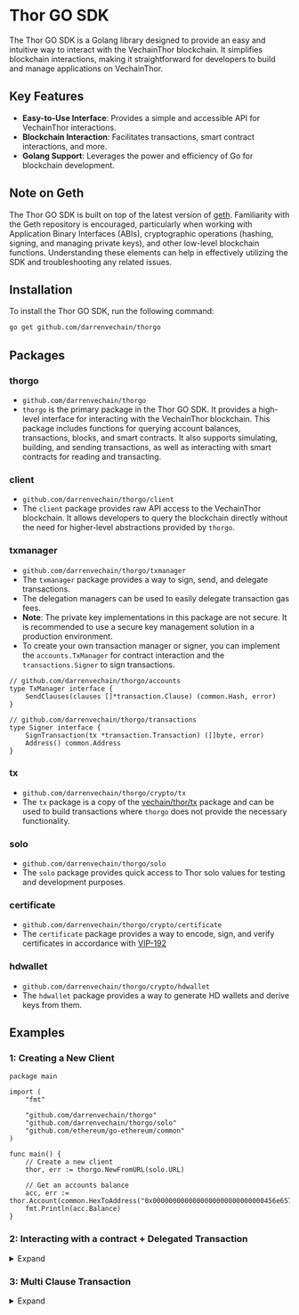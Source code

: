 # Thor GO SDK

The Thor GO SDK is a Golang library designed to provide an easy and intuitive way to interact with the VechainThor
blockchain. It simplifies blockchain interactions, making it straightforward for developers to build and manage
applications on VechainThor.

## Key Features

- **Easy-to-Use Interface**: Provides a simple and accessible API for VechainThor interactions.
- **Blockchain Interaction**: Facilitates transactions, smart contract interactions, and more.
- **Golang Support**: Leverages the power and efficiency of Go for blockchain development.

## Note on Geth

The Thor GO SDK is built on top of the latest version of [geth](https://github.com/ethereum/go-ethereum). Familiarity
with the Geth repository is encouraged, particularly when working with Application Binary Interfaces (ABIs),
cryptographic operations (hashing, signing, and managing private keys), and other low-level blockchain functions.
Understanding these elements can help in effectively utilizing the SDK and troubleshooting any related issues.

## Installation

To install the Thor GO SDK, run the following command:

```bash
go get github.com/darrenvechain/thorgo
``` 

## Packages

### thorgo

- `github.com/darrenvechain/thorgo`
- `thorgo` is the primary package in the Thor GO SDK. It provides a high-level interface for interacting with the
  VechainThor blockchain. This package includes functions for querying account balances, transactions, blocks, and smart
  contracts. It also supports simulating, building, and sending transactions, as well as interacting with smart
  contracts for reading and transacting.

### client

- `github.com/darrenvechain/thorgo/client`
- The `client` package provides raw API access to the VechainThor blockchain. It allows developers to query the
  blockchain directly without the need for higher-level abstractions provided by `thorgo`.

### txmanager

- `github.com/darrenvechain/thorgo/txmanager`
- The `txmanager` package provides a way to sign, send, and delegate transactions.
- The delegation managers can be used to easily delegate transaction gas fees.
- **Note**: The private key implementations in this package are not secure. It is recommended to use a secure key
  management solution in a production environment.
- To create your own transaction manager or signer, you can implement the `accounts.TxManager` for contract interaction
  and the `transactions.Signer` to sign transactions.

```golang
// github.com/darrenvechain/thorgo/accounts
type TxManager interface {
    SendClauses(clauses []*transaction.Clause) (common.Hash, error)
}
```

```golang
// github.com/darrenvechain/thorgo/transactions
type Signer interface {
    SignTransaction(tx *transaction.Transaction) ([]byte, error)
    Address() common.Address
}
```

### tx

- `github.com/darrenvechain/thorgo/crypto/tx`
- The `tx` package is a copy of the [vechain/thor/tx](https://github.com/vechain/thor/tree/master/tx) package and can be
  used to build transactions where `thorgo` does not provide the necessary functionality.

### solo

- `github.com/darrenvechain/thorgo/solo`
- The `solo` package provides quick access to Thor solo values for testing and development purposes.

### certificate

- `github.com/darrenvechain/thorgo/crypto/certificate`
- The `certificate` package provides a way to encode, sign, and verify certificates in accordance
  with [VIP-192](https://github.com/vechain/VIPs/blob/master/vips/VIP-192.md)

### hdwallet

- `github.com/darrenvechain/thorgo/crypto/hdwallet`
- The `hdwallet` package provides a way to generate HD wallets and derive keys from them.

## Examples

### 1: Creating a New Client

```golang
package main

import (
	"fmt"

	"github.com/darrenvechain/thorgo"
	"github.com/darrenvechain/thorgo/solo"
	"github.com/ethereum/go-ethereum/common"
)

func main() {
	// Create a new client
	thor, err := thorgo.NewFromURL(solo.URL)

	// Get an accounts balance
	acc, err := thor.Account(common.HexToAddress("0x0000000000000000000000000000456e6570")).Get()
	fmt.Println(acc.Balance)
}
```

### 2: Interacting with a contract + Delegated Transaction

<details>
  <summary>Expand</summary>

```golang
package main

import (
	"log/slog"
	"math/big"

	"github.com/darrenvechain/thorgo"
	"github.com/darrenvechain/thorgo/builtins"
	"github.com/darrenvechain/thorgo/solo"
	"github.com/darrenvechain/thorgo/txmanager"
	"github.com/ethereum/go-ethereum/common"
)

func main() {
	thor, _ := thorgo.NewFromURL("http://localhost:8669")

	// Load a contract
	vtho := thor.Account(common.HexToAddress("0x0000000000000000000000000000456e65726779")).Contract(builtins.VTHO.ABI)

	// Create a delegated transaction manager
	origin := txmanager.FromPK(solo.Keys()[0], thor)
	gasPayer := txmanager.NewDelegator(solo.Keys()[1])
	txSender := txmanager.NewDelegatedManager(thor, origin, gasPayer)

	// Create a new account to receive the tokens
	recipient, _ := txmanager.GeneratePK(thor)
	recipientBalance := new(big.Int)

	// Call the balanceOf function
	err := vtho.Call("balanceOf", &recipientBalance, recipient.Address())
	slog.Info("recipient balance before", "balance", recipientBalance, "error", err)

	// Send 1000 tokens to the recipient
	tx, _ := vtho.Send(txSender, "transfer", recipient.Address(), big.NewInt(1000))
	receipt, _ := tx.Wait()
	slog.Info("receipt", "txID", receipt.Meta.TxID, "reverted", receipt.Reverted)

	// Call the balanceOf function again
	err = vtho.Call("balanceOf", &recipientBalance, recipient.Address())
	slog.Info("recipient balance after", "balance", recipientBalance, "error", err)
}

```

</details>

### 3: Multi Clause Transaction

<details>
  <summary>Expand</summary>

```golang
package main

import (
	"log/slog"
	"math/big"

	"github.com/darrenvechain/thorgo"
	"github.com/darrenvechain/thorgo/builtins"
	"github.com/darrenvechain/thorgo/crypto/tx"
	"github.com/darrenvechain/thorgo/solo"
	"github.com/darrenvechain/thorgo/txmanager"
	"github.com/ethereum/go-ethereum/common"
)

func main() {
	thor, _ := thorgo.NewFromURL("http://localhost:8669")

	// Load a contract
	vtho := thor.Account(common.HexToAddress("0x0000000000000000000000000000456e65726779")).Contract(builtins.VTHO.ABI)

	origin := txmanager.FromPK(solo.Keys()[0], thor)

	// clause1
	clause1, _ := vtho.AsClause("transfer", common.HexToAddress("0x87AA2B76f29583E4A9095DBb6029A9C41994E25B"), big.NewInt(1000000))
	clause2, _ := vtho.AsClause("transfer", common.HexToAddress("0xdf1b32ec78c1f338F584a2a459f01fD70529dDBF"), big.NewInt(1000000))

	// Option 1 - Directly using the txmanager.Manager
	trx, _ := origin.SendClauses([]*tx.Clause{clause1, clause2})
	receipt, _ := thor.Transaction(trx).Wait()
	slog.Info("transaction receipt 1", "id", receipt.Meta.TxID, "reverted", receipt.Reverted)

	// Option 2 - Using the transaction builder with txmanager.Signer
	tx2, _ := thor.Transactor([]*tx.Clause{clause1, clause2}).
		GasPriceCoef(255).
		Send(origin)
	receipt2, _ := tx2.Wait()
	slog.Info("transaction receipt 2", "id", receipt2.Meta.TxID, "reverted", receipt2.Reverted)
}
```

</details>
